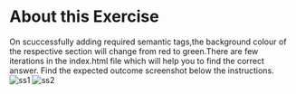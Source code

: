 # About this Exercise
On scuccessfully adding required semantic tags,the background colour of the respective section will change from red to green.There are few iterations in the index.html file which will help you to find the correct answer.
Find the expected outcome screenshot below the instructions.
![ss1](https://user-images.githubusercontent.com/91215261/173806134-06389600-544b-4554-8dcb-4609dcb49340.jpg)
![ss2](https://user-images.githubusercontent.com/91215261/173806119-e5d332e7-73ee-49b0-8d58-3c508b9621ad.jpg)
